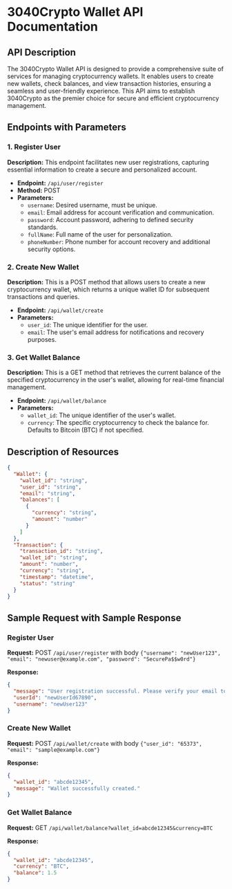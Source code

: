 # 3040Crypto Wallet API Documentation

## API Description

The 3040Crypto Wallet API is designed to provide a comprehensive suite of services for managing cryptocurrency wallets. It enables users to create new wallets, check balances, and view transaction histories, ensuring a seamless and user-friendly experience. This API aims to establish 3040Crypto as the premier choice for secure and efficient cryptocurrency management.

## Endpoints with Parameters

### 1. Register User
**Description:** This endpoint facilitates new user registrations, capturing essential information to create a secure and personalized account.
- **Endpoint:** `/api/user/register`
- **Method:** POST
- **Parameters:**
  - `username`: Desired username, must be unique.
  - `email`: Email address for account verification and communication.
  - `password`: Account password, adhering to defined security standards.
  - `fullName`: Full name of the user for personalization.
  - `phoneNumber`: Phone number for account recovery and additional security options.

### 2. Create New Wallet
**Description:** This is a POST method that allows users to create a new cryptocurrency wallet, which returns a unique wallet ID for subsequent transactions and queries.
- **Endpoint:** `/api/wallet/create`
- **Parameters:**
  - `user_id`: The unique identifier for the user.
  - `email`: The user's email address for notifications and recovery purposes.

### 3. Get Wallet Balance
**Description:** This is a GET method that retrieves the current balance of the specified cryptocurrency in the user's wallet, allowing for real-time financial management.
- **Endpoint:** `/api/wallet/balance`
- **Parameters:**
  - `wallet_id`: The unique identifier of the user's wallet.
  - `currency`: The specific cryptocurrency to check the balance for. Defaults to Bitcoin (BTC) if not specified.

## Description of Resources

```json
{
  "Wallet": {
    "wallet_id": "string",
    "user_id": "string",
    "email": "string",
    "balances": [
      {
        "currency": "string",
        "amount": "number"
      }
    ]
  },
  "Transaction": {
    "transaction_id": "string",
    "wallet_id": "string",
    "amount": "number",
    "currency": "string",
    "timestamp": "datetime",
    "status": "string"
  }
}
```

## Sample Request with Sample Response

### Register User
**Request:** POST `/api/user/register` with body `{"username": "newUser123", "email": "newuser@example.com", "password": "SecurePa$$w0rd"}`

**Response:**

```json
{
  "message": "User registration successful. Please verify your email to complete the setup.",
  "userId": "newUserId67890",
  "username": "newUser123"
}
```

### Create New Wallet
**Request:** POST `/api/wallet/create` with body `{"user_id": "65373", "email": "sample@example.com"}`

**Response:**

```json
{
  "wallet_id": "abcde12345",
  "message": "Wallet successfully created."
}
```

### Get Wallet Balance
**Request:** GET `/api/wallet/balance?wallet_id=abcde12345&currency=BTC`

**Response:**

```json
{
  "wallet_id": "abcde12345",
  "currency": "BTC",
  "balance": 1.5
}
```
